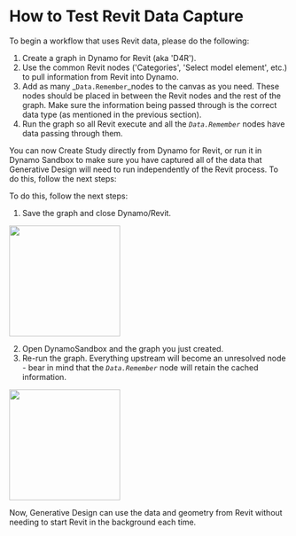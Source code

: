 # How to Test Revit Data Capture

To begin a workflow that uses Revit data, please do the following: 

1. Create a graph in Dynamo for Revit \(aka 'D4R'\).
2. Use the common Revit nodes \('Categories', 'Select model element', etc.\) to pull information from Revit into Dynamo.
3. Add as many _`Data.Remember`_nodes to the canvas as you need. These nodes should be placed in between the Revit nodes and the rest of the graph. Make sure the information being passed through is the correct data type \(as mentioned in the previous section\). 
4. Run the graph so all Revit execute and all the _`Data.Remember`_ nodes have data passing through them.

You can now Create Study directly from Dynamo for Revit, or run it in Dynamo Sandbox to make sure you have captured all of the data that Generative Design will need to run independently of the Revit process.  To do this, follow the next steps: 

To do this, follow the next steps: 

1. Save the graph and close Dynamo/Revit.

<img src="../../.gitbook/assets/testrevit1.png" style="width:200px;"/>

2. Open DynamoSandbox and the graph you just created.  
3. Re-run the graph. Everything upstream will become an unresolved node - bear in mind that the _`Data.Remember`_ node will retain the cached information.

<img src="../../.gitbook/assets/testrevit2.png" style="width:200px;"/>

Now, Generative Design can use the data and geometry from Revit without needing to start Revit in the background each time.

